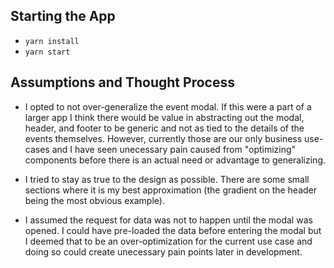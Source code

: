 ## Starting the App
- `yarn install`
- `yarn start`

## Assumptions and Thought Process
- I opted to not over-generalize the event modal. If this were a part of a larger app I think there would be value in abstracting out the modal, header, and footer to be generic and not as tied to the details of the events themselves. However, currently those are our only business use-cases and I have seen unecessary pain caused from "optimizing" components before there is an actual need or advantage to generalizing.

- I tried to stay as true to the design as possible. There are some small sections where it is my best approximation (the gradient on the header being the most obvious example).

- I assumed the request for data was not to happen until the modal was opened. I could have pre-loaded the data before entering the modal but I deemed that to be an over-optimization for the current use case and doing so could create unecessary pain points later in development.